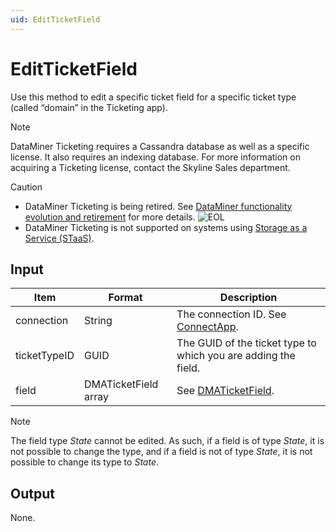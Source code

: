 ```yaml
---
uid: EditTicketField
---
```


# EditTicketField

Use this method to edit a specific ticket field for a specific ticket type (called “domain” in the Ticketing app).

> [!NOTE]
> DataMiner Ticketing requires a Cassandra database as well as a specific license. <!-- From DataMiner 10.0.13 onwards, -->It also requires an indexing database. For more information on acquiring a Ticketing license, contact the Skyline Sales department.

> [!CAUTION]
>
> - DataMiner Ticketing is being retired. See [DataMiner functionality evolution and retirement](xref:Software_support_life_cycles) for more details. ![EOL](~/user-guide/images/EOL_Duo.png)
> - DataMiner Ticketing is not supported on systems using [Storage as a Service (STaaS)](xref:STaaS).

## Input

| Item         | Format               | Description                                                    |
|--------------|----------------------|----------------------------------------------------------------|
| connection   | String               | The connection ID. See [ConnectApp](xref:ConnectApp).          |
| ticketTypeID | GUID                 | The GUID of the ticket type to which you are adding the field. |
| field        | DMATicketField array | See [DMATicketField](xref:DMATicketField).                     |

> [!NOTE]
> The field type *State* cannot be edited. As such, if a field is of type *State*, it is not possible to change the type, and if a field is not of type *State*, it is not possible to change its type to *State*.

## Output

None.
